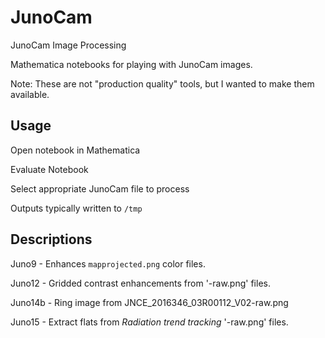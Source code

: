 # JunoCam
JunoCam Image Processing

Mathematica notebooks for playing with JunoCam images.

Note: These are not "production quality" tools, but I wanted to
make them available.

## Usage
Open notebook in Mathematica

Evaluate Notebook

Select appropriate JunoCam file	to process

Outputs typically written to `/tmp`

## Descriptions
Juno9 - Enhances `mapprojected.png` color files.

Juno12 - Gridded contrast enhancements from '-raw.png' files.

Juno14b	 - Ring image from JNCE_2016346_03R00112_V02-raw.png

Juno15 - Extract flats from _Radiation trend tracking_ '-raw.png' files.
